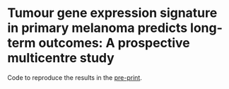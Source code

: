 # Tumour gene expression signature in primary melanoma predicts long-term outcomes: A prospective multicentre study

Code to reproduce the results in the [pre-print](https://doi.org/10.1101/2020.02.24.961771).






